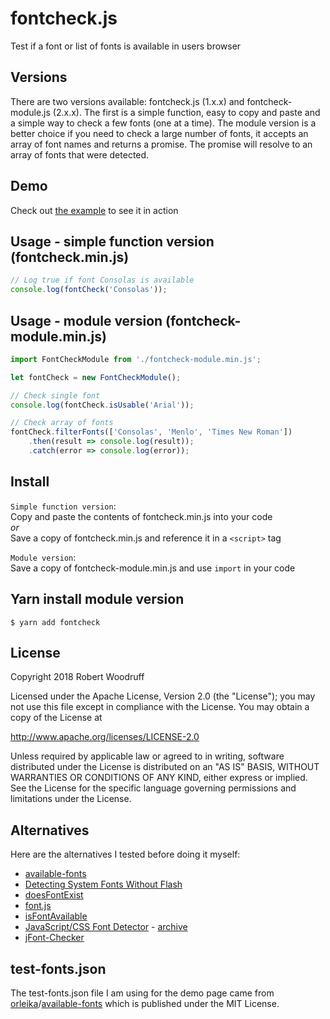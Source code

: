 # fontcheck.js
 Test if a font or list of fonts is available in users browser


## Versions
There are two versions available: fontcheck.js (1.x.x) and fontcheck-module.js (2.x.x). The first is a simple function, easy to copy and paste and a simple way to check a few fonts (one at a time). The module version is a better choice if you need to check a large number of fonts, it accepts an array of font names and returns a promise. The promise will resolve to an array of fonts that were detected.


## Demo
Check out [the example](https://rwoodr.github.io/fontcheck/) to see it in action


## Usage - simple function version (fontcheck.min.js)
```javascript
// Log true if font Consolas is available
console.log(fontCheck('Consolas'));
```


## Usage - module version (fontcheck-module.min.js)
```javascript
import FontCheckModule from './fontcheck-module.min.js';

let fontCheck = new FontCheckModule();

// Check single font
console.log(fontCheck.isUsable('Arial'));

// Check array of fonts
fontCheck.filterFonts(['Consolas', 'Menlo', 'Times New Roman'])
    .then(result => console.log(result));
    .catch(error => console.log(error));
```


## Install
`Simple function version`:  
Copy and paste the contents of fontcheck.min.js into your code  
*or*  
Save a copy of fontcheck.min.js and reference it in a `<script>` tag


`Module version`:  
Save a copy of fontcheck-module.min.js and use `import` in your code


## Yarn install module version
```
$ yarn add fontcheck
```


## License
Copyright 2018 Robert Woodruff

Licensed under the Apache License, Version 2.0 (the "License");
you may not use this file except in compliance with the License.
You may obtain a copy of the License at

http://www.apache.org/licenses/LICENSE-2.0

Unless required by applicable law or agreed to in writing, software
distributed under the License is distributed on an "AS IS" BASIS,
WITHOUT WARRANTIES OR CONDITIONS OF ANY KIND, either express or implied.
See the License for the specific language governing permissions and
limitations under the License.


## Alternatives

Here are the alternatives I tested before doing it myself:

* [available-fonts](https://github.com/orleika/available-fonts)
* [Detecting System Fonts Without Flash](https://www.bramstein.com/writing/detecting-system-fonts-without-flash.html)
* [doesFontExist](https://www.kirupa.com/html5/detect_whether_font_is_installed.htm)
* [font.js](https://remysharp.com/2008/07/08/how-to-detect-if-a-font-is-installed-only-using-javascript)
* [isFontAvailable](https://www.samclarke.com/javascript-is-font-available/)
* [JavaScript/CSS Font Detector](http://www.lalit.org/lab/javascript-css-font-detect/) - [archive](https://web.archive.org/web/20180103203605/http://www.lalit.org/lab/javascript-css-font-detect/)
* [jFont-Checker](https://github.com/derek1906/jFont-Checker/)


## test-fonts.json

The test-fonts.json file I am using for the demo page came from [orleika](https://github.com/orleika)/[available-fonts](https://github.com/orleika/available-fonts) which is published under the MIT License.
